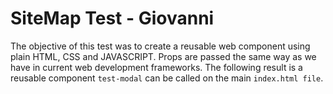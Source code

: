 # SiteMap Test - Giovanni
The objective of this test was to create a reusable web component using plain HTML, CSS and JAVASCRIPT. Props are passed the same way as we have in current web development frameworks. The following result is a reusable component `test-modal` can be called on the main `index.html file`.
